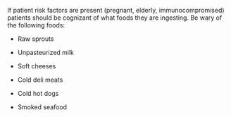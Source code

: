 If patient risk factors are present (pregnant, elderly, immunocompromised) patients should be cognizant of what foods they are ingesting. Be wary of the following foods:

- Raw sprouts

- Unpasteurized milk

- Soft cheeses

- Cold deli meats

- Cold hot dogs

- Smoked seafood